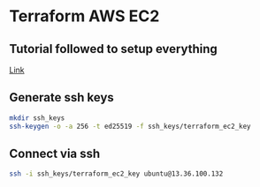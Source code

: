 # Terraform AWS EC2

## Tutorial followed to setup everything

[Link](https://medium.com/@hmalgewatta/setting-up-an-aws-ec2-instance-with-ssh-access-using-terraform-c336c812322f)

## Generate ssh keys

```bash
mkdir ssh_keys
ssh-keygen -o -a 256 -t ed25519 -f ssh_keys/terraform_ec2_key
```

## Connect via ssh

```bash
ssh -i ssh_keys/terraform_ec2_key ubuntu@13.36.100.132
```
